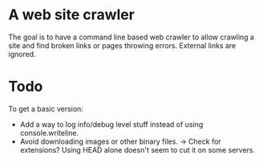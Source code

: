 
# A web site crawler 

The goal is to have a command line based web crawler to allow crawling a site and find broken links or pages throwing errors.
External links are ignored.

# Todo

To get a basic version:

- Add a way to log info/debug level stuff instead of using console.writeline.
- Avoid downloading images or other binary files.
  -> Check for extensions? Using HEAD alone doesn't seem to cut it on some servers.
